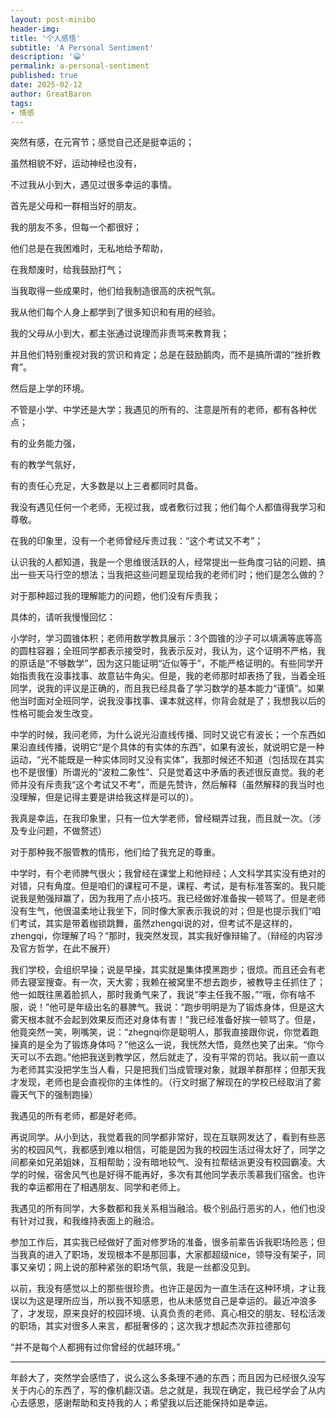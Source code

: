 ```yaml
---
layout: post-minibo
header-img: 
title: '个人感悟'
subtitle: 'A Personal Sentiment'
description: '😀'
permalink: a-personal-sentiment
published: true
date: 2025-02-12
author: GreatBaron
tags:
- 情感
---
```


突然有感，在元宵节；感觉自己还是挺幸运的；

虽然相貌不好，运动神经也没有，

不过我从小到大，遇见过很多幸运的事情。



首先是父母和一群相当好的朋友。

我的朋友不多，但每一个都很好；

他们总是在我困难时，无私地给予帮助，

在我颓废时，给我鼓励打气；

当我取得一些成果时，他们给我制造很高的庆祝气氛。

我从他们每个人身上都学到了很多知识和有用的经验。



我的父母从小到大，都主张通过说理而非责骂来教育我；

并且他们特别重视对我的赏识和肯定；总是在鼓励鹅肉，而不是搞所谓的“挫折教育”。



然后是上学的环境。

不管是小学、中学还是大学；我遇见的所有的、注意是所有的老师，都有各种优点；

有的业务能力强，

有的教学气氛好，

有的责任心充足，大多数是以上三者都同时具备。

我没有遇见任何一个老师，无视过我，或者敷衍过我；他们每个人都值得我学习和尊敬。



在我的印象里，没有一个老师曾经斥责过我：“这个考试又不考”；

认识我的人都知道，我是一个思维很活跃的人，经常提出一些角度刁钻的问题、搞出一些天马行空的想法；当我把这些问题呈现给我的老师们时；他们是怎么做的？



对于那种超过我的理解能力的问题，他们没有斥责我；

具体的，请听我慢慢回忆：

小学时，学习圆锥体积；老师用数学教具展示：3个圆锥的沙子可以填满等底等高的圆柱容器；全班同学都表示接受时，我表示反对，我认为，这个证明不严格，我的原话是“不够数学”，因为这只能证明“近似等于”，不能严格证明的。有些同学开始指责我在没事找事、故意钻牛角尖。但是，我的老师那时却表扬了我，当着全班同学，说我的评议是正确的，而且我已经具备了学习数学的基本能力“谨慎”。如果他当时面对全班同学，说我没事找事、课本就这样，你背会就是了；我想我以后的性格可能会发生改变。

中学的时候，我问老师，为什么说光沿直线传播、同时又说它有波长；一个东西如果沿直线传播，说明它“是个具体的有实体的东西”，如果有波长，就说明它是一种运动，“光不能既是一种实体同时又没有实体”，我那时候还不知道（包括现在其实也不是很懂）所谓光的“波粒二象性”、只是觉着这中矛盾的表述很反直觉。我的老师并没有斥责我“这个考试又不考”，而是先赞许，然后解释（虽然解释的我当时也没理解，但是记得主要是讲给我这样是可以的）。



我真是幸运，在我印象里，只有一位大学老师，曾经糊弄过我，而且就一次。（涉及专业问题，不做赘述）



对于那种我不服管教的情形，他们给了我充足的尊重。

中学时，有个老师脾气很火；我曾经在课堂上和他辩经；人文科学其实没有绝对的对错，只有角度。但是咱们的课程可不是，课程、考试，是有标准答案的。我只能说我是勉强辩赢了，因为我用了点小技巧。我已经做好准备挨一顿骂了。但是老师没有生气，他很温柔地让我坐下，同时像大家表示我说的对；但是也提示我们“咱们考试，其实是带着枷锁跳舞，虽然zhengqi说的对，但考试不是这样的，zhengqi，你理解了吗？”那时，我突然发现，其实我好像辩输了。（辩经的内容涉及官方哲学，在此不展开）

我们学校，会组织早操；说是早操，其实就是集体摸黑跑步；很烦。而且还会有老师去寝室搜查。有一次，天大雾；我赖在被窝里不想去跑步，被教导主任抓住了；他一如既往黑着脸抓人，那时我勇气来了，我说“李主任我不服，”“哦，你有啥不服，说！”他可是年级出名的暴脾气。我说：“跑步明明是为了锻炼身体，但是这大雾天根本就不会起到效果反而还对身体有害！”我已经准备好挨一顿骂了。但是，他竟突然一笑，咧嘴笑，说：“zhegnqi你是聪明人，那我直接跟你说，你觉着跑操真的是全为了锻炼身体吗？”他这么一说，我恍然大悟，竟然也笑了出来。“你今天可以不去跑。”他把我送到教学区，然后就走了，没有平常的罚站。我以前一直以为老师其实没把学生当人看，只是把我们当成管理对象，就跟羊群那样；但那天我才发现，老师也是会直视你的主体性的。（行文时据了解现在的学校已经取消了雾霾天气下的强制跑操）



我遇见的所有老师，都是好老师。



再说同学。从小到达，我觉着我的同学都非常好，现在互联网发达了，看到有些恶劣的校园风气，我都感到难以相信，可能是因为我的校园生活过得太好了，同学之间都亲如兄弟姐妹，互相帮助；没有暗地较气、没有拉帮结派更没有校园霸凌。大学的时候，宿舍风气也是好得不能再好，多次有其他同学表示羡慕我们宿舍。也许我的幸运都用在了相遇朋友、同学和老师上。



我遇见的所有同学，大多数都和我关系相当融洽。极个别品行恶劣的人，他们也没有针对过我，和我维持表面上的融洽。



参加工作后，其实我已经做好了面对修罗场的准备，很多前辈告诉我职场险恶；但当我真的进入了职场，发现根本不是那回事，大家都超级nice，领导没有架子，同事又亲切；网上说的那种紧张的职场气氛，我是一丝都没见到。



以前，我没有感觉以上的那些很珍贵。也许正是因为一直生活在这种环境，才让我误以为这是理所应当，所以我不知感恩，也从未感觉自己是幸运的。最近冲浪多了，才发现，原来良好的校园环境、认真负责的老师、真心相交的朋友、轻松活泼的职场，其实对很多人来言，都挺奢侈的；这次我才想起杰次菲拉德那句

“并不是每个人都拥有过你曾经的优越环境。”

---

年龄大了，突然学会感悟了，说么这么多条理不通的东西；而且因为已经很久没写关于内心的东西了，写的像机翻汉语。总之就是，我现在确定，我已经学会了从内心去感恩，感谢帮助和支持我的人；希望我以后还能保持如是幸运。

<!-- `2025Feb.12` -->